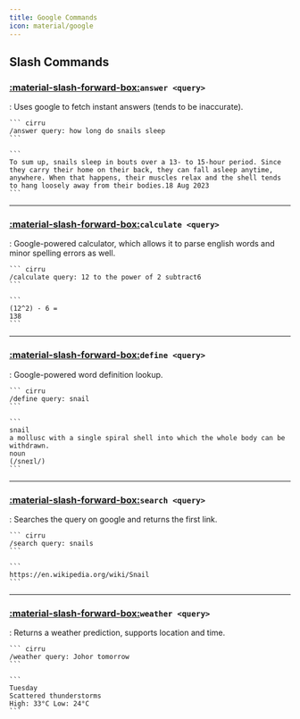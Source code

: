 ```yaml
---
title: Google Commands
icon: material/google
---
```


## Slash Commands

### [:material-slash-forward-box:][slash]`answer <query>`

:   Uses google to fetch instant answers (tends to be inaccurate).

    ``` cirru
    /answer query: how long do snails sleep
    ```

    ```
    To sum up, snails sleep in bouts over a 13- to 15-hour period. Since they carry their home on their back, they can fall asleep anytime, anywhere. When that happens, their muscles relax and the shell tends to hang loosely away from their bodies.18 Aug 2023
    ```

---

### [:material-slash-forward-box:][slash]`calculate <query>`

:   Google-powered calculator, which allows it to parse english words and minor spelling errors as well.

    ``` cirru
    /calculate query: 12 to the power of 2 subtract6
    ```

    ```
    (12^2) - 6 =
    138
    ```

---

### [:material-slash-forward-box:][slash]`define <query>`

:   Google-powered word definition lookup.

    ``` cirru
    /define query: snail
    ```

    ```
    snail
    a mollusc with a single spiral shell into which the whole body can be withdrawn.
    noun
    (/sneɪl/)
    ```

---

### [:material-slash-forward-box:][slash]`search <query>`

:   Searches the query on google and returns the first link.

    ``` cirru
    /search query: snails
    ```

    ```
    https://en.wikipedia.org/wiki/Snail
    ```

---

### [:material-slash-forward-box:][slash]`weather <query>`

:   Returns a weather prediction, supports location and time.

    ``` cirru
    /weather query: Johor tomorrow
    ```

    ```
    Tuesday
    Scattered thunderstorms
    High: 33°C Low: 24°C
    ```

[slash]: https://support.discord.com/hc/en-us/articles/1500000368501-Slash-Commands-FAQ "Slash Command"